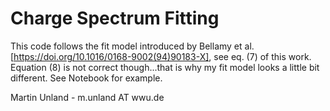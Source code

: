 # Charge Spectrum Fitting

This code follows the fit model introduced by Bellamy et al. [https://doi.org/10.1016/0168-9002(94)90183-X], see eq. (7) of this work. Equation (8) is not correct though...that is why my fit model looks a little bit different. 
See Notebook for example.

Martin Unland - m.unland AT wwu.de
